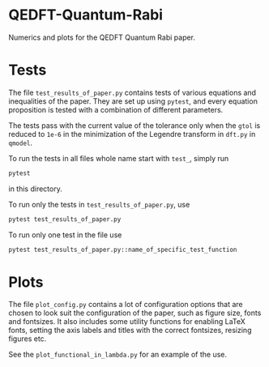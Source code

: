 QEDFT-Quantum-Rabi
====

Numerics and plots for the QEDFT Quantum Rabi paper.


Tests
====

The file `test_results_of_paper.py` contains tests of various equations and
inequalities of the paper. They are set up using `pytest`, and every equation
proposition is tested with a combination of different parameters.

The tests pass with the current value of the tolerance only when the `gtol` is
reduced to `1e-6` in the minimization of the Legendre transform in `dft.py` in
`qmodel`.

To run the tests in all files whole name start with `test_`, simply run
```sh
pytest
```
in this directory.

To run only the tests in `test_results_of_paper.py`, use
```sh
pytest test_results_of_paper.py
```

To run only one test in the file use
```sh
pytest test_results_of_paper.py::name_of_specific_test_function
```


Plots
====

The file `plot_config.py` contains a lot of configuration options that are
chosen to look suit the configuration of the paper, such as figure size, fonts
and fontsizes. It also includes some utility functions for enabling LaTeX
fonts, setting the axis labels and titles with the correct fontsizes, resizing
figures etc.

See the `plot_functional_in_lambda.py` for an example of the use.
